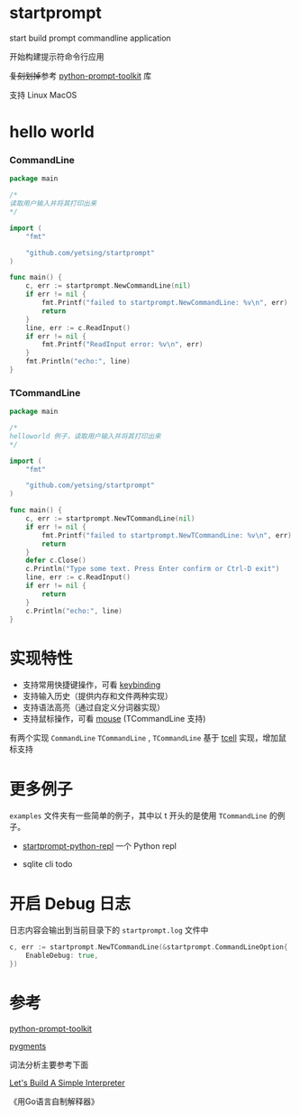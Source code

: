 # startprompt

start build prompt commandline application

开始构建提示符命令行应用

~~复刻划掉~~参考 [python-prompt-toolkit](https://github.com/prompt-toolkit/python-prompt-toolkit) 库

支持 Linux MacOS

# hello world

### CommandLine

```go
package main

/*
读取用户输入并将其打印出来
*/

import (
	"fmt"

	"github.com/yetsing/startprompt"
)

func main() {
	c, err := startprompt.NewCommandLine(nil)
	if err != nil {
		fmt.Printf("failed to startprompt.NewCommandLine: %v\n", err)
		return
	}
	line, err := c.ReadInput()
	if err != nil {
		fmt.Printf("ReadInput error: %v\n", err)
	}
	fmt.Println("echo:", line)
}
```

### TCommandLine

```go
package main

/*
helloworld 例子，读取用户输入并将其打印出来
*/

import (
	"fmt"

	"github.com/yetsing/startprompt"
)

func main() {
	c, err := startprompt.NewTCommandLine(nil)
	if err != nil {
		fmt.Printf("failed to startprompt.NewTCommandLine: %v\n", err)
		return
	}
	defer c.Close()
	c.Println("Type some text. Press Enter confirm or Ctrl-D exit")
	line, err := c.ReadInput()
	if err != nil {
		return
	}
	c.Println("echo:", line)
}
```

# 实现特性

- 支持常用快捷键操作，可看 [keybinding](./docs/keybinding.md)
- 支持输入历史（提供内存和文件两种实现）
- 支持语法高亮（通过自定义分词器实现）
- 支持鼠标操作，可看 [mouse](./docs/mouse.md) (TCommandLine 支持)

有两个实现 `CommandLine` `TCommandLine` ,
`TCommandLine` 基于 [tcell](https://github.com/gdamore/tcell) 实现，增加鼠标支持

# 更多例子

`examples` 文件夹有一些简单的例子，其中以 t 开头的是使用 `TCommandLine` 的例子。

- [startprompt-python-repl](https://github.com/yetsing/startprompt-python-repl) 一个 Python repl

- sqlite cli todo

# 开启 Debug 日志

日志内容会输出到当前目录下的 `startprompt.log` 文件中

```go
c, err := startprompt.NewTCommandLine(&startprompt.CommandLineOption{
    EnableDebug: true,
})
```

# 参考

[python-prompt-toolkit](https://github.com/prompt-toolkit/python-prompt-toolkit)

[pygments](https://github.com/pygments/pygments)

词法分析主要参考下面

[Let's Build A Simple Interpreter](https://github.com/rspivak/lsbasi)

《用Go语言自制解释器》
